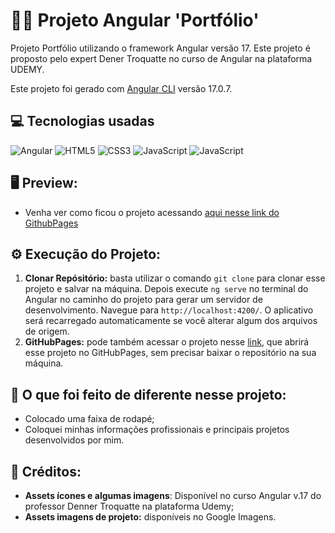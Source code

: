 # 👨‍💻 Projeto Angular 'Portfólio'

Projeto Portfólio utilizando o framework Angular versão 17. Este projeto é proposto pelo expert Dener Troquatte no curso de Angular na plataforma UDEMY.

Este projeto foi gerado com [Angular CLI](https://github.com/angular/angular-cli) versão 17.0.7.


## 💻 Tecnologias usadas

<div style="display: inline_block">
  <img alt="Angular" src="https://img.shields.io/badge/Angular-DD0031?style=for-the-badge&logo=angular&logoColor=white">
  <img alt="HTML5" src="https://img.shields.io/badge/HTML5-E34F26?style=for-the-badge&logo=html5&logoColor=white">
  <img alt="CSS3" src="https://img.shields.io/badge/CSS3-1572B6?style=for-the-badge&logo=css3&logoColor=white">
  <img alt="JavaScript" src="https://img.shields.io/badge/JavaScript-323330?style=for-the-badge&logo=javascript&logoColor=F7DF1E">
  <img alt="JavaScript" src="https://img.shields.io/badge/TypeScript-007ACC?style=for-the-badge&logo=typescript&logoColor=white">
</div>

## 🖥 Preview:

- Venha ver como ficou o projeto acessando [aqui nesse link do GithubPages](https://MarcosWinther.github.io/project-angular-v17-portfolio/)

## ⚙ Execução do Projeto:

1. **Clonar Repósitório:** basta utilizar o comando `git clone` para clonar esse projeto e salvar na máquina. Depois execute `ng serve` no terminal do Angular no caminho do projeto para gerar um servidor de desenvolvimento. Navegue para `http://localhost:4200/`. O aplicativo será recarregado automaticamente se você alterar algum dos arquivos de origem.
2. **GitHubPages:** pode também acessar o projeto nesse [link](https://MarcosWinther.github.io/project-angular-v17-portfolio/), que abrirá esse projeto no GitHubPages, sem precisar baixar o repositório na sua máquina.

## 🤔 O que foi feito de diferente nesse projeto:

- Colocado uma faixa de rodapé;
- Coloquei minhas informações profissionais e principais projetos desenvolvidos por mim.

## 📌 Créditos:

- **Assets ícones e algumas imagens**: Disponível no curso Angular v.17 do professor Denner Troquatte na plataforma Udemy;
- **Assets imagens de projeto:** disponíveis no Google Imagens.

